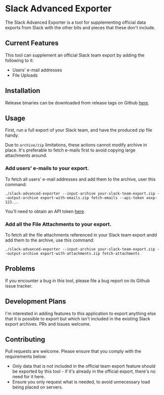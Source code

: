 Slack Advanced Exporter
=======================

The Slack Advanced Exporter is a tool for supplementing official data exports from Slack with the
other bits and pieces that these don't include.

Current Features
----------------

This tool can supplement an official Slack team export by adding the following to it:

* Users' e-mail addresses
* File Uploads

Installation
------------

Release binaries can be downloaded from release tags on Github
[here](https://github.com/grundleborg/slack-advanced-exporter/releases).

Usage
-----

First, run a full export of your Slack team, and have the produced zip file handy.

Due to `archive/zip` limitations, these actions cannot modify archive in place.
It's preferable to fetch e-mails first to avoid copying large attachments around.

### Add users' e-mails to your export.
To fetch all users' e-mail addresses and add them to the archive,
user this command:

    ./slack-advanced-exporter --input-archive your-slack-team-export.zip --output-archive export-with-emails.zip fetch-emails --api-token xoxp-123...

You'll need to obtain an API token [here](https://api.slack.com/docs/oauth-test-tokens).

### Add all the File Attachments to your export.

To fetch all the file attachments referenced in your Slack team export andd add them to the archive,
use this command:

    ./slack-advanced-exporter --input-archive your-slack-team-export.zip --output-archive export-with-attachments.zip fetch-attachments

Problems
--------

If you encounter a bug in this tool, please file a bug report on its Github issue tracker.

Development Plans
-----------------

I'm interested in adding features to this application to export anything else that it is possible to
export but which isn't included in the existing Slack export archives. PRs and Issues welcome.

Contributing
------------

Pull requests are welcome. Please ensure that you comply with the requirements below:

* Only data that is not included in the official team export feature should be exported by this
  tool - if it's already in the official export, there's no need for it here.
* Ensure you only request what is needed, to avoid unnecessary load being placed on servers.


